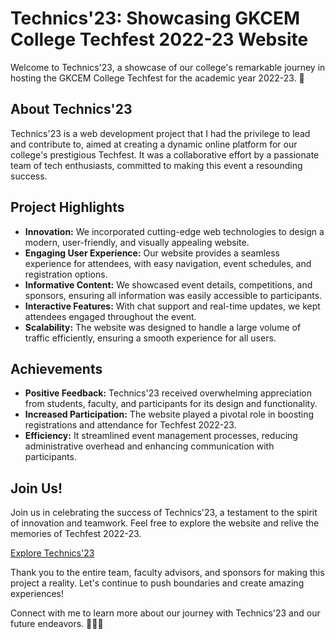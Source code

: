 # Technics'23: Showcasing GKCEM College Techfest 2022-23 Website


Welcome to Technics'23, a showcase of our college's remarkable journey in hosting the GKCEM College Techfest for the academic year 2022-23. 🚀

## About Technics'23

Technics'23 is a web development project that I had the privilege to lead and contribute to, aimed at creating a dynamic online platform for our college's prestigious Techfest. It was a collaborative effort by a passionate team of tech enthusiasts, committed to making this event a resounding success.

## Project Highlights

- **Innovation:** We incorporated cutting-edge web technologies to design a modern, user-friendly, and visually appealing website.
- **Engaging User Experience:** Our website provides a seamless experience for attendees, with easy navigation, event schedules, and registration options.
- **Informative Content:** We showcased event details, competitions, and sponsors, ensuring all information was easily accessible to participants.
- **Interactive Features:** With chat support and real-time updates, we kept attendees engaged throughout the event.
- **Scalability:** The website was designed to handle a large volume of traffic efficiently, ensuring a smooth experience for all users.

## Achievements

- **Positive Feedback:** Technics'23 received overwhelming appreciation from students, faculty, and participants for its design and functionality.
- **Increased Participation:** The website played a pivotal role in boosting registrations and attendance for Techfest 2022-23.
- **Efficiency:** It streamlined event management processes, reducing administrative overhead and enhancing communication with participants.

## Join Us!

Join us in celebrating the success of Technics'23, a testament to the spirit of innovation and teamwork. Feel free to explore the website and relive the memories of Techfest 2022-23.

[Explore Technics'23](https://koushikghosh11.github.io/gkcem-technics)

Thank you to the entire team, faculty advisors, and sponsors for making this project a reality. Let's continue to push boundaries and create amazing experiences!

Connect with me to learn more about our journey with Technics'23 and our future endeavors. 👨‍💻🌟
